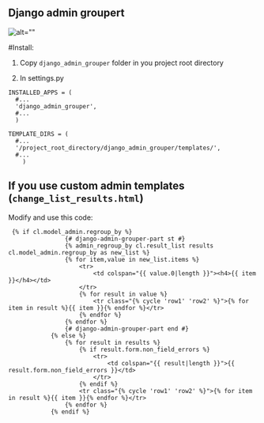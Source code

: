 ## Django admin groupert
![alt=""](http://www.webpagescreenshot.info/i/381676-27201331833pm.png)

#Install:
1. Copy ```django_admin_grouper``` folder in you project root directory

2. In settings.py
```
INSTALLED_APPS = (
  #...
  'django_admin_grouper',
  #...
  )
```
```
TEMPLATE_DIRS = (
  #...
  '/project_root_directory/django_admin_grouper/templates/',
  #...
    )
```

## If you use custom admin templates (```change_list_results.html```)
Modify and use this code:
```
 {% if cl.model_admin.regroup_by %}
                {# django-admin-grouper-part st #}
                {% admin_regroup_by cl.result_list results cl.model_admin.regroup_by as new_list %}
                {% for item,value in new_list.items %}
                    <tr>
                        <td colspan="{{ value.0|length }}"><h4>{{ item }}</h4></td>
                    </tr>
                    {% for result in value %}
                        <tr class="{% cycle 'row1' 'row2' %}">{% for item in result %}{{ item }}{% endfor %}</tr>
                    {% endfor %}
                {% endfor %}
                {# django-admin-grouper-part end #}
            {% else %}
                {% for result in results %}
                    {% if result.form.non_field_errors %}
                        <tr>
                            <td colspan="{{ result|length }}">{{ result.form.non_field_errors }}</td>
                        </tr>
                    {% endif %}
                    <tr class="{% cycle 'row1' 'row2' %}">{% for item in result %}{{ item }}{% endfor %}</tr>
                {% endfor %}
            {% endif %}
```
